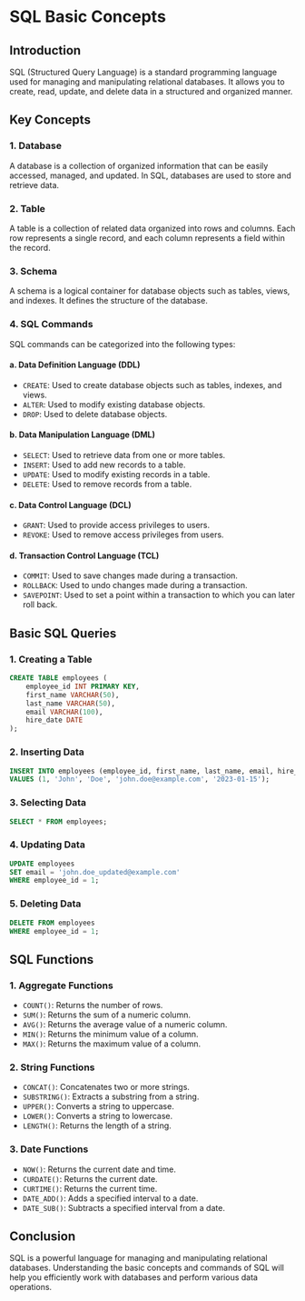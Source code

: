 # SQL Basic Concepts

## Introduction
SQL (Structured Query Language) is a standard programming language used for managing and manipulating relational databases. It allows you to create, read, update, and delete data in a structured and organized manner.

## Key Concepts

### 1. Database
A database is a collection of organized information that can be easily accessed, managed, and updated. In SQL, databases are used to store and retrieve data.

### 2. Table
A table is a collection of related data organized into rows and columns. Each row represents a single record, and each column represents a field within the record.

### 3. Schema
A schema is a logical container for database objects such as tables, views, and indexes. It defines the structure of the database.

### 4. SQL Commands
SQL commands can be categorized into the following types:

#### a. Data Definition Language (DDL)
- `CREATE`: Used to create database objects such as tables, indexes, and views.
- `ALTER`: Used to modify existing database objects.
- `DROP`: Used to delete database objects.

#### b. Data Manipulation Language (DML)
- `SELECT`: Used to retrieve data from one or more tables.
- `INSERT`: Used to add new records to a table.
- `UPDATE`: Used to modify existing records in a table.
- `DELETE`: Used to remove records from a table.

#### c. Data Control Language (DCL)
- `GRANT`: Used to provide access privileges to users.
- `REVOKE`: Used to remove access privileges from users.

#### d. Transaction Control Language (TCL)
- `COMMIT`: Used to save changes made during a transaction.
- `ROLLBACK`: Used to undo changes made during a transaction.
- `SAVEPOINT`: Used to set a point within a transaction to which you can later roll back.

## Basic SQL Queries

### 1. Creating a Table
```sql
CREATE TABLE employees (
    employee_id INT PRIMARY KEY,
    first_name VARCHAR(50),
    last_name VARCHAR(50),
    email VARCHAR(100),
    hire_date DATE
);
```

### 2. Inserting Data
```sql
INSERT INTO employees (employee_id, first_name, last_name, email, hire_date)
VALUES (1, 'John', 'Doe', 'john.doe@example.com', '2023-01-15');
```

### 3. Selecting Data
```sql
SELECT * FROM employees;
```

### 4. Updating Data
```sql
UPDATE employees
SET email = 'john.doe_updated@example.com'
WHERE employee_id = 1;
```

### 5. Deleting Data
```sql
DELETE FROM employees
WHERE employee_id = 1;
```

## SQL Functions

### 1. Aggregate Functions
- `COUNT()`: Returns the number of rows.
- `SUM()`: Returns the sum of a numeric column.
- `AVG()`: Returns the average value of a numeric column.
- `MIN()`: Returns the minimum value of a column.
- `MAX()`: Returns the maximum value of a column.

### 2. String Functions
- `CONCAT()`: Concatenates two or more strings.
- `SUBSTRING()`: Extracts a substring from a string.
- `UPPER()`: Converts a string to uppercase.
- `LOWER()`: Converts a string to lowercase.
- `LENGTH()`: Returns the length of a string.

### 3. Date Functions
- `NOW()`: Returns the current date and time.
- `CURDATE()`: Returns the current date.
- `CURTIME()`: Returns the current time.
- `DATE_ADD()`: Adds a specified interval to a date.
- `DATE_SUB()`: Subtracts a specified interval from a date.

## Conclusion
SQL is a powerful language for managing and manipulating relational databases. Understanding the basic concepts and commands of SQL will help you efficiently work with databases and perform various data operations.
